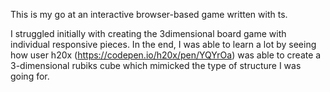 This is my go at an interactive browser-based game written with ts.

I struggled initially with creating the 3dimensional board game 
with individual responsive pieces.  In the end, I was able to learn a
lot by seeing how user h20x (https://codepen.io/h20x/pen/YQYrOa) was
able to create a 3-dimensional rubiks cube which mimicked the type of
structure I was going for.  
